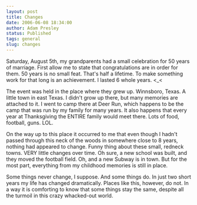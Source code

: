 ```yaml
---
layout: post
title: Changes
date: 2006-06-08 18:34:00
author: Adam Presley
status: Published
tags: general
slug: changes
---
```


Saturday, August 5th, my grandparents had a small celebration for 50
years of marriage. First allow me to state that congratulations are in
order for them. 50 years is no small feat. That's half a lifetime. To
make something work for that long is an achievement. I lasted 6 whole
years. <_<  

The event was held in the place where they grew up. Winnsboro, Texas. A
little town in east Texas. I didn't grow up there, but many memories are
attached to it. I went to camp there at Deer Run, which happens to be
the camp that was run by my family for many years. It also happens that
every year at Thanksgiving the ENTIRE family would meet there. Lots of
food, football, guns. LOL.  
  
On the way up to this place it occurred to me that even though I hadn't
passed through this neck of the woods in somewhere close to 8 years,
nothing had appeared to change. Funny thing about these small, redneck
towns. VERY little changes over time. Oh sure, a new school was built,
and they moved the football field. Oh, and a new Subway is in town. But
for the most part, everything from my childhood memories is still in
place.  
  
Some things never change, I suppose. And some things do. In just two
short years my life has changed dramatically. Places like this, however,
do not. In a way it is comforting to know that some things stay the
same, despite all the turmoil in this crazy whacked-out world.
